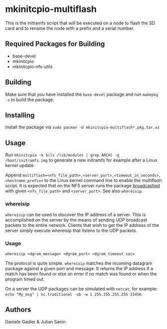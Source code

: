 mkinitcpio-multiflash
=====================
This is the initramfs script that will be executed on a node to flash the SD card and to rename the node with a prefix and a serial number. 

Required Packages for Building
------------------------------
* base-devel
* mkinitcpio
* mkinitcpio-nfs-utils

Building
--------
Make sure that you have installed the `base-devel` package and run `makepkg -s` to build the package.

Installing
----------
Install the package via `sudo pacman -U mkinitcpio-multiflash*.pkg.tar.xz`

Usage
-----
Run `mkinitcpio -k $(ls /lib/modules | grep ARCH) -g /boot/initramfs.img` to generate a new initramfs for example after a Linux kernel update.

Append `multiflash=<nfs_file_path>,<server_port>,<timeout_in_seconds>,<hostname_prefix>` to the Linux kernel command line to enable the multiflash script.
It is expected that on the NFS server runs the package [broadcastipd](https://github.com/unibz-bobo/broadcastipd) with given `<nfs_file_path>` and `<server_port>`. See also `whereisip`.

### whereisip

`whereisip` can be used to discover the IP address of a server.
This is accomplished on the server by the means of sending UDP broadcast packets to the entire network.
Clients that wish to get the IP address of the server simply execute whereisip that listens to the UDP packets.

### Usage

`whereisip <dgram_message> <dgram_port> <dgram_timeout_sec>`

The protocol is quite simple. `whereisip` matches the incoming datagram package against a given port and message.
It returns the IP address if a match has been found or else an error if no match was found or when the program timed out.

On a server the UDP packages can be simulated with `netcat`, for example: `echo "My_msg" | nc.traditional -ub -w 1 255.255.255.255 23456`.

Authors
-------
Daniele Gadler & Julian Sanin
